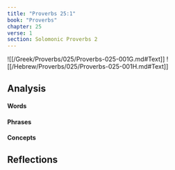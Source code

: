 ```yaml
---
title: "Proverbs 25:1"
book: "Proverbs"
chapter: 25
verse: 1
section: Solomonic Proverbs 2
---
```

![[/Greek/Proverbs/025/Proverbs-025-001G.md#Text]]
![[/Hebrew/Proverbs/025/Proverbs-025-001H.md#Text]]

## Analysis

#### Words

#### Phrases

#### Concepts

## Reflections
